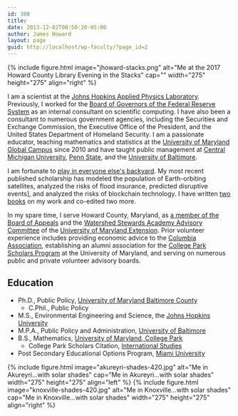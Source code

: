 ```yaml
---
id: 388
title:
date: 2013-12-02T00:50:20-05:00
author: James Howard
layout: page
guid: http://localhost/wp-faculty/?page_id=2
---
```


{% include figure.html image="jhoward-stacks.png" alt="Me at the 2017 Howard County Library Evening in the Stacks" 
   cap="" width="275" height="275" align="right" %}

I am a scientist at the [Johns Hopkins Applied Physics Laboratory](http://www.jhuapl.edu/). Previously, I worked for the [Board of Governors of the Federal Reserve System](http://www.federalreserve.gov/) as an internal consultant on scientific computing. I have also been a consultant to numerous government agencies, including the Securities and Exchange Commission, the Executive Office of the President, and the United States Department of Homeland Security. I am a passionate educator, teaching mathematics and statistics at the [University of Maryland Global Campus](http://www.umuc.edu/) since 2010 and have taught public management at [Central Michigan University](https://www.cmich.edu/), [Penn State](https://www.psu.edu/), and the [University of Baltimore](http://www.ubalt.edu/).

I am fortunate to [play in everyone else's backyard](https://www.nytimes.com/2000/07/28/us/john-tukey-85-statistician-coined-the-word-software.html). My most recent published scholarship has modeled the population of Earth-orbiting satellites, analyzed the risks of flood insurance, predicted disruptive events], and analyzed the risks of blockchain technology. I have written [two books](/books/) on my work and co-edited two more.

In my spare time, I serve Howard County, Maryland, as [a member of the Board of Appeals](http://cc.howardcountymd.gov/Zoning-Land-Use/Board-of-Appeals) and the [Watershed Stewards Academy Advisory Committee](http://howardwsa.org/) of the [University of Maryland Extension](https://extension.umd.edu/howard-county). Prior volunteer experience includes providing economic advice to the [Columbia Association](http://www.columbiaassociation.com/), establishing an alumni association for the [College Park Scholars Program](https://www.scholars.umd.edu/) at the University of Maryland, and serving on numerous public and private volunteer advisory boards.

## Education

* Ph.D., Public Policy, [University of Maryland Baltimore County](https://publicpolicy.umbc.edu/)
    * C.Phil., Public Policy
* M.S., Environmental Engineering and Science, the [Johns Hopkins](https://engineering.jhu.edu/) [University](https://ehe.jhu.edu/)
* M.P.A., Public Policy and Administration, [University of Baltimore](http://www.ubalt.edu/cpa/about-the-college/schools/school-of-public-and-international-affairs/index.cfm)
* B.S., Mathematics, [University of Maryland, College Park](https://www-math.umd.edu/)
    * College Park Scholars Citation, [International Studies](https://scholars.umd.edu/programs/is)
* Post Secondary Educational Options Program, [Miami University](https://www.miami.miamioh.edu/)

<!--
## Major Awards

* Fellow of the [British Computer Society](https://www.bcs.org/)
-->

{% include figure.html image="akureyri-shades-420.jpg" alt="Me in Akureyri...with solar shades" 
   cap="Me in Akureyri...with solar shades" width="275" height="275" align="left" %}
{% include figure.html image="knoxville-shades-420.jpg" alt="Me in Knoxville...with solar shades" 
   cap="Me in Knoxville...with solar shades" width="275" height="275" align="right" %}